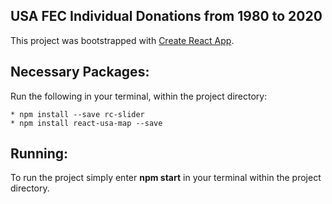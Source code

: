 ## USA FEC Individual Donations from 1980 to 2020

This project was bootstrapped with [Create React App](https://github.com/facebook/create-react-app).

## Necessary Packages:

Run the following in your terminal, within the project directory:

    * npm install --save rc-slider
    * npm install react-usa-map --save
## Running:

To run the project simply enter **npm start** in your terminal within the project directory.
